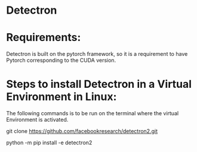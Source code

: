 # Detectron
# Requirements:
Detectron is built on the pytorch framework, so it is a requirement to have Pytorch corresponding to the CUDA version.

# Steps to install Detectron in a Virtual Environment in Linux:

The following commands is to be run on the terminal where the virtual Environment is activated.

git clone https://github.com/facebookresearch/detectron2.git

python -m pip install -e detectron2
